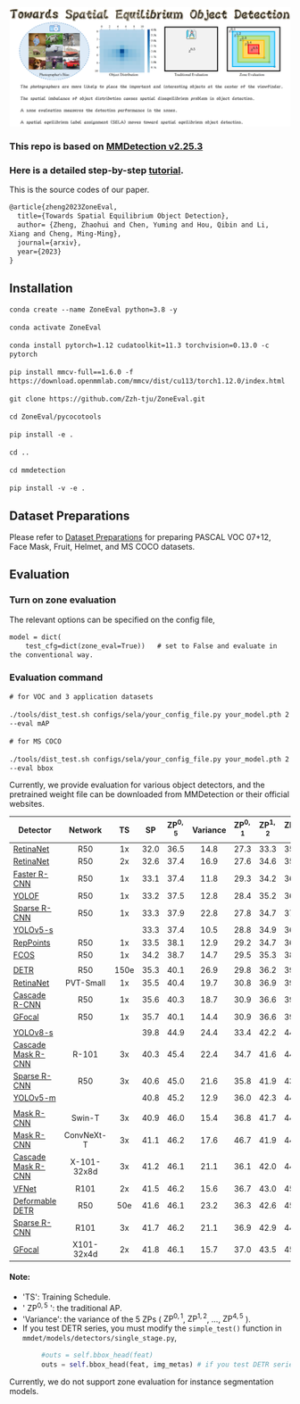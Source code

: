 <img src="tutorials/flyleaf.png"/>

### This repo is based on [MMDetection v2.25.3](https://github.com/open-mmlab/mmdetection) 

### Here is a detailed step-by-step [tutorial](tutorials/readme.md).

This is the source codes of our paper.

```
@article{zheng2023ZoneEval,
  title={Towards Spatial Equilibrium Object Detection},
  author= {Zheng, Zhaohui and Chen, Yuming and Hou, Qibin and Li, Xiang and Cheng, Ming-Ming},
  journal={arxiv},
  year={2023}
}
```


## Installation

```
conda create --name ZoneEval python=3.8 -y

conda activate ZoneEval

conda install pytorch=1.12 cudatoolkit=11.3 torchvision=0.13.0 -c pytorch

pip install mmcv-full==1.6.0 -f https://download.openmmlab.com/mmcv/dist/cu113/torch1.12.0/index.html

git clone https://github.com/Zzh-tju/ZoneEval.git

cd ZoneEval/pycocotools

pip install -e .

cd ..

cd mmdetection

pip install -v -e .
```

## Dataset Preparations

Please refer to [Dataset Preparations](https://github.com/Zzh-tju/SELA/blob/main/dataset_preparation.md) for preparing PASCAL VOC 07+12, Face Mask, Fruit, Helmet, and MS COCO datasets.

## Evaluation

### Turn on zone evaluation

The relevant options can be specified on the config file,

```
model = dict(
    test_cfg=dict(zone_eval=True))   # set to False and evaluate in the conventional way.
```

### Evaluation command

```
# for VOC and 3 application datasets

./tools/dist_test.sh configs/sela/your_config_file.py your_model.pth 2 --eval mAP

# for MS COCO

./tools/dist_test.sh configs/sela/your_config_file.py your_model.pth 2 --eval bbox
```

Currently, we provide evaluation for various object detectors, and the pretrained weight file can be downloaded from MMDetection or their official websites.

| Detector | Network | TS | SP | $\text{ZP}^{0,5}$| Variance | $\text{ZP}^{0,1}$ | $\text{ZP}^{1,2}$ | $\text{ZP}^{2,3}$ | $\text{ZP}^{3,4}$ | $\text{ZP}^{4,5}$ |
|----------|:--------:|:--------:|:--------:|:--------:|:--------:|:--------:|:--------:|:--------:|:--------:|:--------:|
|[RetinaNet](https://github.com/open-mmlab/mmdetection/tree/master/configs/retinanet) | R50 | 1x | 32.0 | 36.5 | 14.8 | 27.3 | 33.3 | 35.5 | 34.5 | 39.2 |
|[RetinaNet](https://github.com/open-mmlab/mmdetection/tree/master/configs/retinanet) | R50 | 2x | 32.6 | 37.4 | 16.9 | 27.6 | 34.6 | 35.8 | 35.1 | 40.4 |
|[Faster R-CNN](https://github.com/open-mmlab/mmdetection/tree/master/configs/faster_rcnn) | R50 | 1x | 33.1 | 37.4 | 11.8 | 29.3 | 34.2 | 36.1 | 35.0 | 39.9 |
|[YOLOF](https://github.com/open-mmlab/mmdetection/tree/master/configs/yolof) | R50 | 1x | 33.2 | 37.5 | 12.8 | 28.4 | 35.2 | 36.6 | 35.3 | 39.2 |
|[Sparse R-CNN](https://github.com/open-mmlab/mmdetection/tree/master/configs/sparse_rcnn) | R50 | 1x | 33.3 | 37.9 | 22.8 | 27.8 | 34.7 | 37.1 | 37.1 | 42.6 |
|[YOLOv5-s](https://github.com/ultralytics/yolov5) | | | 33.3 | 37.4 | 10.5 | 28.8 | 34.9 | 36.9 | 35.1 | 38.4 |
|[RepPoints](https://github.com/open-mmlab/mmdetection/tree/master/configs/reppoints) | R50 | 1x | 33.5 | 38.1 | 12.9 | 29.2 | 34.7 | 36.7 | 35.6 | 40.3 |
|[FCOS](https://github.com/open-mmlab/mmdetection/tree/master/configs/fcos) | R50 | 1x | 34.2 | 38.7 | 14.7 | 29.5 | 35.3 | 38.0 | 36.7 | 41.1 |
| |
|[DETR](https://github.com/open-mmlab/mmdetection/tree/master/configs/detr) | R50 | 150e | 35.3 | 40.1 | 26.9 | 29.8 | 36.2 | 39.8 | 39.1 | 45.7 |
|[RetinaNet](https://github.com/open-mmlab/mmdetection/tree/master/configs/pvt) | PVT-Small | 1x | 35.5 | 40.4 | 19.7 | 30.8 | 36.9 | 39.0 | 37.4 | 44.6 |
[Cascade R-CNN](https://github.com/open-mmlab/mmdetection/tree/master/configs/cascade_rcnn) | R50 | 1x | 35.6 | 40.3 | 18.7 | 30.9 | 36.6 | 39.2 | 38.6 | 44.2 |
|[GFocal](https://github.com/open-mmlab/mmdetection/tree/master/configs/gfl) | R50 | 1x | 35.7 | 40.1 | 14.4 | 30.9 | 36.6 | 39.2 | 38.6 | 44.2 |
| |
|[YOLOv8-s](https://github.com/ultralytics/ultralytics) | | | 39.8 | 44.9 | 24.4 | 33.4 | 42.2 | 44.3 | 43.2 | 48.5 |
|[Cascade Mask R-CNN](https://github.com/open-mmlab/mmdetection/tree/master/configs/cascade_rcnn) | R-101 | 3x | 40.3 | 45.4 | 22.4 | 34.7 | 41.6 | 44.3 | 44.4 | 49.1 |
|[Sparse R-CNN](https://github.com/open-mmlab/mmdetection/tree/master/configs/sparse_rcnn) | R50 | 3x | 40.6 | 45.0 | 21.6 | 35.8 | 41.9 | 43.4 | 44.0 | 50.3 |
|[YOLOv5-m](https://github.com/ultralytics/yolov5) | | | 40.8 | 45.2 | 12.9 | 36.0 | 42.3 | 44.5 | 43.2 | 46.7 |
| |
[Mask R-CNN](https://github.com/open-mmlab/mmdetection/tree/master/configs/swin) | Swin-T | 3x | 40.9 | 46.0 | 15.4 | 36.8 | 41.7 | 44.1 | 43.5 | 49.0 |
|[Mask R-CNN](https://github.com/open-mmlab/mmdetection/tree/master/configs/convnext) | ConvNeXt-T | 3x | 41.1 | 46.2 | 17.6 | 46.7 | 41.9 | 44.5 | 43.6 | 49.7 |
|[Cascade Mask R-CNN](https://github.com/open-mmlab/mmdetection/tree/master/configs/cascade_rcnn) | X-101-32x8d | 3x | 41.2 | 46.1 | 21.1 | 36.1 | 42.0 | 44.8 | 45.9 | 49.9 |
|[VFNet](https://github.com/open-mmlab/mmdetection/tree/master/configs/vfnet) | R101 | 2x | 41.5 | 46.2 | 15.6 | 36.7 | 43.0 | 45.0 | 44.5 | 48.8 |
|[Deformable DETR](https://github.com/open-mmlab/mmdetection/tree/master/configs/deformable_detr) | R50 | 50e | 41.6 | 46.1 | 23.2 | 36.3 | 42.6 | 45.6 | 45.1 | 51.2|
|[Sparse R-CNN](https://github.com/open-mmlab/mmdetection/tree/master/configs/sparse_rcnn) | R101 | 3x | 41.7 | 46.2 | 21.1 | 36.9 | 42.9 | 44.9 | 44.7 | 51.3 |
|[GFocal](https://github.com/open-mmlab/mmdetection/tree/master/configs/gfl) | X101-32x4d | 2x | 41.8 | 46.1 | 15.7 | 37.0 | 43.5 | 45.0 | 44.4 | 49.3 |

#### Note: 
 - 'TS': Training Schedule. 
 - ' $\text{ZP}^{0,5}$ ': the traditional AP.
 - 'Variance': the variance of the 5 ZPs ( $\text{ZP}^{0,1}$, $\text{ZP}^{1,2}$, ..., $\text{ZP}^{4,5}$ ).
 - If you test DETR series, you must modify the `simple_test()` function in `mmdet/models/detectors/single_stage.py`,

```python
        #outs = self.bbox_head(feat)
        outs = self.bbox_head(feat, img_metas) # if you test DETR series
```

Currently, we do not support zone evaluation for instance segmentation models.

